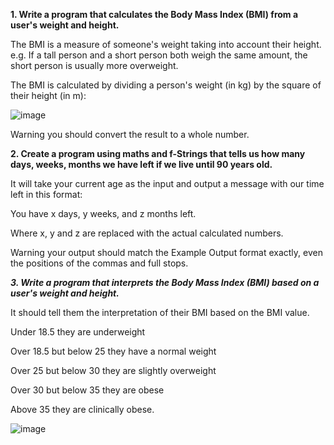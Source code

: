 
**1. Write a program that calculates the Body Mass Index (BMI) from a user's weight and height.**

The BMI is a measure of someone's weight taking into account their height. e.g. If a tall person and a short person both weigh the same amount, the short person is usually more overweight.

The BMI is calculated by dividing a person's weight (in kg) by the square of their height (in m):

![image](https://user-images.githubusercontent.com/117635899/214849610-06fa287d-2402-4752-a498-283d1a0da05d.png)

Warning you should convert the result to a whole number.

**2. Create a program using maths and f-Strings that tells us how many days, weeks, months we have left if we live until 90 years old.**

It will take your current age as the input and output a message with our time left in this format:

You have x days, y weeks, and z months left.

Where x, y and z are replaced with the actual calculated numbers.

Warning your output should match the Example Output format exactly, even the positions of the commas and full stops.

***3. Write a program that interprets the Body Mass Index (BMI) based on a user's weight and height.***

It should tell them the interpretation of their BMI based on the BMI value.

Under 18.5 they are underweight

Over 18.5 but below 25 they have a normal weight

Over 25 but below 30 they are slightly overweight

Over 30 but below 35 they are obese

Above 35 they are clinically obese.

![image](https://user-images.githubusercontent.com/117635899/215029710-f2071947-06eb-4169-befa-5a2a31a56a0c.png)
